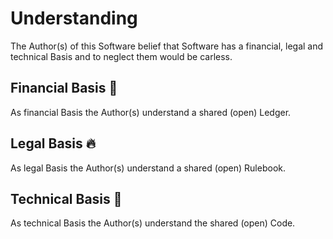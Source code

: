 # Understanding
The Author(s) of this Software belief that Software has a financial, legal and technical Basis and to neglect them would be carless.

## Financial Basis 🌊
As financial Basis the Author(s) understand a shared (open) Ledger.

## Legal Basis 🔥
As legal Basis the Author(s) understand a shared (open) Rulebook.

## Technical Basis 🌳
As technical Basis the Author(s) understand the shared (open) Code.

